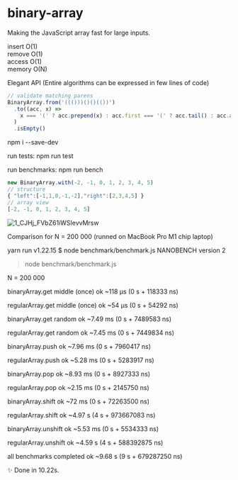 # binary-array

Making the JavaScript array fast for large inputs.

insert O(1)  
remove O(1)  
access O(1)  
memory O(N)

Elegant API (Entire algorithms can be expressed in few lines of code)

```js
// validate matching parens
BinaryArray.from('((()))()()(())')
  .to((acc, x) =>
    x === '(' ? acc.prepend(x) : acc.first === '(' ? acc.tail() : acc.append(x)
  )
  .isEmpty()
```

npm i --save-dev

run tests:
npm run test

run benchmarks:
npm run bench

```js
new BinaryArray.with(-2, -1, 0, 1, 2, 3, 4, 5)
// structure 
{ "left":[-1,1,0,-1,-2],"right":[2,3,4,5] }
// array view
[-2, -1, 0, 1, 2, 3, 4, 5]
```

![1_CJHj_FVbZ61iWSIevvMrsw](https://user-images.githubusercontent.com/88512646/189848001-5274f5bf-200d-46e3-80df-25c5718bfc4a.gif)

Comparison for N = 200 000 (runned on MacBook Pro M1 chip laptop)

yarn run v1.22.15
$ node benchmark/benchmark.js
NANOBENCH version 2

> node benchmark/benchmark.js

N = 200 000

binaryArray.get middle (once)
ok ~118 μs (0 s + 118333 ns)

regularArray.get middle (once)
ok ~54 μs (0 s + 54292 ns)

binaryArray.get random
ok ~7.49 ms (0 s + 7489583 ns)

regularArray.get random
ok ~7.45 ms (0 s + 7449834 ns)

binaryArray.push
ok ~7.96 ms (0 s + 7960417 ns)

regularArray.push
ok ~5.28 ms (0 s + 5283917 ns)

binaryArray.pop
ok ~8.93 ms (0 s + 8927333 ns)

regularArray.pop
ok ~2.15 ms (0 s + 2145750 ns)

binaryArray.shift
ok ~72 ms (0 s + 72263500 ns)

regularArray.shift
ok ~4.97 s (4 s + 973667083 ns)

binaryArray.unshift
ok ~5.53 ms (0 s + 5534333 ns)

regularArray.unshift
ok ~4.59 s (4 s + 588392875 ns)

all benchmarks completed
ok ~9.68 s (9 s + 679287250 ns)

✨ Done in 10.22s.
